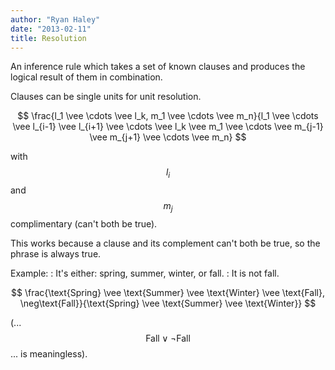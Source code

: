 ```yaml
---
author: "Ryan Haley"
date: "2013-02-11"
title: Resolution
---
```


An inference rule which takes a set of known clauses and produces the logical result of them in combination.

Clauses can be single units for unit resolution.

$$ \frac{l_1 \vee \cdots \vee l_k, m_1 \vee \cdots \vee m_n}{l_1 \vee \cdots \vee l_{i-1} \vee l_{i+1} \vee \cdots \vee l_k \vee m_1 \vee \cdots \vee m_{j-1} \vee m_{j+1} \vee \cdots \vee m_n} $$

with $$l_i$$ and $$m_j$$ complimentary (can't both be true).

This works because a clause and its complement can't both be true, so the phrase is always true.

Example:
: It's either: spring, summer, winter, or fall.
: It is not fall.

$$ \frac{\text{Spring} \vee \text{Summer} \vee \text{Winter} \vee \text{Fall}, \neg\text{Fall}}{\text{Spring} \vee \text{Summer} \vee \text{Winter}} $$

(...$$\text{Fall} \vee \neg\text{Fall}$$... is meaningless).
